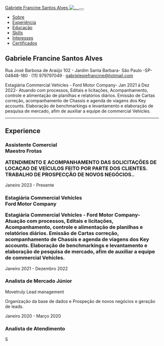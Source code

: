 <!DOCTYPE html>
<html lang="pt-br">
<head>
<meta charset="utf-8" />
<meta name="viewport" content="width=device-width, initialscale=1, shrink-to-fit=no" />
<meta name="description" content="" />
<meta name="author" content="Gabriele Francine Santos Alves" />
<title>Resume - Currículo Gabriele Francine Santos Alves</title>
<link rel="icon" type="image/x-icon"
href="assets/img/favicon.ico" />
<!-- Font Awesome icons (free version)-->
<script
src="https://use.fontawesome.com/releases/v6.1.0/js/all.js"
crossorigin="anonymous"></script>
<!-- Google fonts-->
<link
href="https://fonts.googleapis.com/css?family=Saira+Extra+Condensed:500,7
00" rel="stylesheet" type="text/css" />
<link
href="https://fonts.googleapis.com/css?family=Muli:400,400i,800,800i"
rel="stylesheet" type="text/css" />
<!-- Core theme CSS (includes Bootstrap)-->
<link href="css/styles.css" rel="stylesheet" />
</head>
<body id="page-top">
<!-- Navigation-->
<nav class="navbar navbar-expand-lg navbar-dark bg-primary fixedtop" id="sideNav">
<a class="navbar-brand js-scroll-trigger" href="#page-top">
<span class="d-block d-lg-none">Gabriele Francine Santos
Alves</span>
<span class="d-none d-lg-block"><img class="img-fluid
img-profile rounded-circle mx-auto mb-2" src="assets/img/profile.jpg"
alt="..." /></span>
</a>
<button class="navbar-toggler" type="button" data-bstoggle="collapse" data-bs-target="#navbarResponsive" ariacontrols="navbarResponsive" aria-expanded="false" aria-label="Toggle
navigation"><span class="navbar-toggler-icon"></span></button>
<div class="collapse navbar-collapse" id="navbarResponsive">
<ul class="navbar-nav">
<li class="nav-item"><a class="nav-link js-scrolltrigger" href="#about">Sobre</a></li>
<li class="nav-item"><a class="nav-link js-scrolltrigger" href="#experience">Experiência</a></li>
<li class="nav-item"><a class="nav-link js-scrolltrigger" href="#education">Educação</a></li>
<li class="nav-item"><a class="nav-link js-scrolltrigger" href="#skills">Skills</a></li>
<li class="nav-item"><a class="nav-link js-scrolltrigger" href="#interests">Interesses</a></li>
<li class="nav-item"><a class="nav-link js-scrolltrigger" href="#awards">Certificados</a></li>
</ul>
</div>
</nav>
<!-- Page Content-->
<div class="container-fluid p-0">
<!-- About-->
<section class="resume-section" id="about">
<div class="resume-section-content">
<h1 class="mb-0">
Gabriele Francine
<span class="text-primary">Santos Alves</span>
</h1>
<div class="subheading mb-5">
Rua José Barbosa de Araújo 102 - Jardim Santa
Barbara- São Paulo -SP- 04848-180 · (11) 979797049 ·
<a
href="mailto:name@email.com">gabrielesjefrancine@hotmail.com</a>
</div>
<p class="lead mb-5">Estagiária Commercial Vehícles -
Ford Motor Company- Jan 2021 á Dez 2022- Atuando com processos, Editais e
licitações, Acompanhamento, controle e alimentação de planilhas e
relatórios diários. Emissão de Cartas correção, acompanhamento de Chassis
e agenda de viagens dos Key accounts. Elaboração de benchmarkings e
levantamento e elaboração de pesquisa de mercado, afim de auxiliar a
equipe de commercial Vehícles. </p>
<div class="social-icons">
<a class="social-icon"
href="https://www.linkedin.com/in/gabriele-francine-226855141!"><i
class="fab fa-linkedin-in"></i></a>
<a class="social-icon"
href="https://www.facebook.com/gabriele.francine.50/!"><i class="fab fafacebook-f"></i></a>
</div>
</div>
</section>
<hr class="m-0" />
<!-- Experience-->
<section class="resume-section" id="Experiências">
<div class="resume-section-content">
<h2 class="mb-5">Experience</h2>
<div class="d-flex flex-column flex-md-row justifycontent-between mb-5">
<div class="flex-grow-1">
<h3 class="mb-0">Assistente Comercial
<div class="subheading mb-3">Maestro
Frotas</div>
<p>ATENDIMENTO E ACOMPANHAMENTO DAS
SOLICITAÇÕES DE LOCAÇAO DE VEÍCULOS FEITO POR PARTE DOS CLIENTES.
TRABALHO DE PROSPECÇÃO DE NOVOS NEGÓCIOS..</p>
</div>
<div class="flex-shrink-0"><span class="textprimary"> Janeiro 2023 - Presente</span></div>
</div>
<div class="d-flex flex-column flex-md-row justifycontent-between mb-5">
<div class="flex-grow-1">
<h3 class="mb-0">Estagiária Commercial
Vehícles
<div class="subheading mb-3">Ford Motor
Company</div>
<p>Estagiária Commercial Vehícles - Ford
Motor Company- Atuação com processos, Editais e licitações,
Acompanhamento, controle e alimentação de planilhas e relatórios diários.
Emissão de Cartas correção, acompanhamento de Chassis e agenda de viagens
dos Key accounts. Elaboração de benchmarkings e levantamento e elaboração
de pesquisa de mercado, afim de auxiliar a equipe de commercial
Vehícles.</p>
</div>
<div class="flex-shrink-0"><span class="textprimary">Janeiro 2021 - Dezembro 2022</span></div>
</div>
<div class="d-flex flex-column flex-md-row justifycontent-between mb-5">
<div class="flex-grow-1">
<h3 class="mb-0">Analista de Mercado
Júnior</h3>
<div class="subheading mb-3">Movetruly Lead
management</div>
<p>Organização da base de dados e Prospeção
de novos negócios e geração de leads.</p>
</div>
<div class="flex-shrink-0"><span class="textprimary">Janeiro 2020 - Março 2020</span></div>
</div>
<div class="d-flex flex-column flex-md-row justifycontent-between">
<div class="flex-grow-1">
<h3 class="mb-0">Analista de Atendimento</h3>
<div class="subheading mb-3">S
